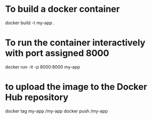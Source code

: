 # To build a docker container 
docker build -t my-app .

# To run the container interactively with port assigned 8000
docker run -it -p 8000:8000 my-app

# to upload the image to the Docker Hub repository
docker tag my-app <repository-name>/my-app
docker push <repository-name>/my-app